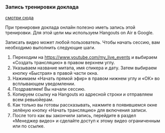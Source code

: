 ### Запись тренировки доклада

[смотри сюда](https://wiki.jugru.org/pages/viewpage.action?pageId=95977520#id-%D0%9F%D0%B0%D0%BC%D1%8F%D1%82%D0%BA%D0%B0%D1%81%D0%BF%D0%B8%D0%BA%D0%B5%D1%80%D1%83-%D0%97%D0%B0%D0%BF%D0%B8%D1%81%D1%8C%D1%82%D1%80%D0%B5%D0%BD%D0%B8%D1%80%D0%BE%D0%B2%D0%BA%D0%B8%D0%B4%D0%BE%D0%BA%D0%BB%D0%B0%D0%B4%D0%B0)

При тренировке доклада онлайн полезно иметь запись этой тренировки. Для этой цели мы используем Hangouts on Air в Google.

Записать видео может любой пользователь. Чтобы начать сессию, вам необходимо выполнить следующие шаги.

1. Переходим на https://www.youtube.com/my_live_events и выбираем «Создать трансляцию» в правом верхнем углу.
2. Указываем название митапа, имя спикера и дату. Затем выбираем кнопку «Быстрая» в правой части окна. 
3. Нажимаем «Начать прямой эфир» в правом нижнем углу и «ОК» во всплывающем уведомлении.
4. Поздравляем! Вы начали сессию.
5. Копируем ссылку на Hangouts из адресной строки и отправляем всем ревьюйерам.
6. Как только вы готовы рассказывать, нажмите в появившемся окне зелёную кнопку «Начать трансляцию» для включения записи.
7. После того как вы закончили запись, перейдите в раздел «Менеджер видео» и сделайте доступ к этому видео ограниченным или по ссылке. 
